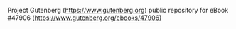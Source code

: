 Project Gutenberg (https://www.gutenberg.org) public repository for eBook #47906 (https://www.gutenberg.org/ebooks/47906)
